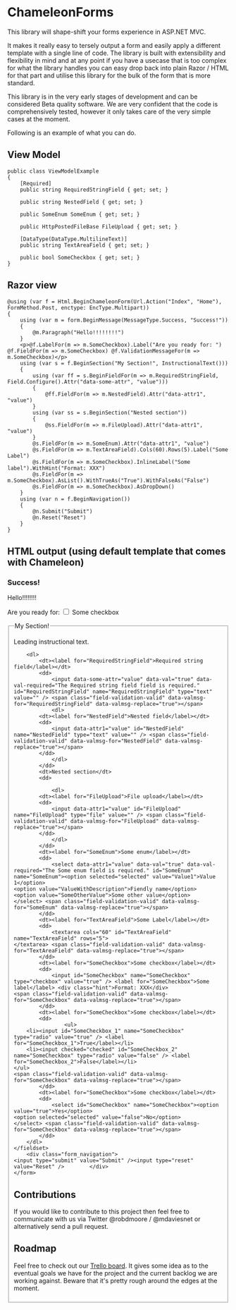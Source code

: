﻿ChameleonForms
==============

This library will shape-shift your forms experience in ASP.NET MVC.

It makes it really easy to tersely output a form and easily apply a different template with a single line of code. The library is built with extensibility and flexibility in mind and at any point if you have a usecase that is too complex for what the library handles you can easy drop back into plain Razor / HTML for that part and utilise this library for the bulk of the form that is more standard.

This library is in the very early stages of development and can be considered Beta quality software. We are very confident that the code is comprehensively tested, however it only takes care of the very simple cases at the moment.

Following is an example of what you can do.

View Model
----------

    public class ViewModelExample
    {
        [Required]
        public string RequiredStringField { get; set; }

        public string NestedField { get; set; }

        public SomeEnum SomeEnum { get; set; }

        public HttpPostedFileBase FileUpload { get; set; }
		
        [DataType(DataType.MultilineText)]
        public string TextAreaField { get; set; }

        public bool SomeCheckbox { get; set; }
    }

Razor view
----------

	@using (var f = Html.BeginChameleonForm(Url.Action("Index", "Home"), FormMethod.Post, enctype: EncType.Multipart))
	{
		using (var m = form.BeginMessage(MessageType.Success, "Success!"))
		{
			@m.Paragraph("Hello!!!!!!!!")
		}
		<p>@f.LabelFor(m => m.SomeCheckbox).Label("Are you ready for: ") @f.FieldFor(m => m.SomeCheckbox) @f.ValidationMessageFor(m => m.SomeCheckbox)</p>
		using (var s = f.BeginSection("My Section!", InstructionalText()))
		{
			using (var ff = s.BeginFieldFor(m => m.RequiredStringField, Field.Configure().Attr("data-some-attr", "value")))
			{
				@ff.FieldFor(m => m.NestedField).Attr("data-attr1", "value")
			}
			using (var ss = s.BeginSection("Nested section"))
			{
				@ss.FieldFor(m => m.FileUpload).Attr("data-attr1", "value")
			}
			@s.FieldFor(m => m.SomeEnum).Attr("data-attr1", "value")
			@s.FieldFor(m => m.TextAreaField).Cols(60).Rows(5).Label("Some Label")
			@s.FieldFor(m => m.SomeCheckbox).InlineLabel("Some label").WithHint("Format: XXX")
			@s.FieldFor(m => m.SomeCheckbox).AsList().WithTrueAs("True").WithFalseAs("False")
			@s.FieldFor(m => m.SomeCheckbox).AsDropDown()
		}
		using (var n = f.BeginNavigation())
		{
			@n.Submit("Submit")
			@n.Reset("Reset")
		}
	}

HTML output (using default template that comes with Chameleon)
------------------------------------

<form action="/" enctype="multipart/form-data" method="post">
	<div class="success_message">
        <h3>Success!</h3>
          <div class="message">
	<p>Hello!!!!!!!!</p>
          </div>
    </div>
	<p><label for="SomeCheckbox">Are you ready for: </label> <input data-val="true" data-val-required="The Some checkbox field is required." id="SomeCheckbox" name="SomeCheckbox" type="checkbox" value="true" /> <label for="SomeCheckbox">Some checkbox</label> <span class="field-validation-valid" data-valmsg-for="SomeCheckbox" data-valmsg-replace="true"></span></p>
    <fieldset>
        <legend>My Section!</legend>
            <p>Leading instructional text.</p>

        <dl>
            <dt><label for="RequiredStringField">Required string field</label></dt>
            <dd>
                <input data-some-attr="value" data-val="true" data-val-required="The Required string field field is required." id="RequiredStringField" name="RequiredStringField" type="text" value="" /> <span class="field-validation-valid" data-valmsg-for="RequiredStringField" data-valmsg-replace="true"></span>
                <dl>
            <dt><label for="NestedField">Nested field</label></dt>
            <dd>
                <input data-attr1="value" id="NestedField" name="NestedField" type="text" value="" /> <span class="field-validation-valid" data-valmsg-for="NestedField" data-valmsg-replace="true"></span>
            </dd>
                </dl>
            </dd>
            <dt>Nested section</dt>
            <dd>
                
                <dl>
            <dt><label for="FileUpload">File upload</label></dt>
            <dd>
                <input data-attr1="value" id="FileUpload" name="FileUpload" type="file" value="" /> <span class="field-validation-valid" data-valmsg-for="FileUpload" data-valmsg-replace="true"></span>
            </dd>
                </dl>
            </dd>
            <dt><label for="SomeEnum">Some enum</label></dt>
            <dd>
                <select data-attr1="value" data-val="true" data-val-required="The Some enum field is required." id="SomeEnum" name="SomeEnum"><option selected="selected" value="Value1">Value 1</option>
	<option value="ValueWithDescription">Fiendly name</option>
	<option value="SomeOtherValue">Some other value</option>
	</select> <span class="field-validation-valid" data-valmsg-for="SomeEnum" data-valmsg-replace="true"></span>
            </dd>
            <dt><label for="TextAreaField">Some Label</label></dt>
            <dd>
                <textarea cols="60" id="TextAreaField" name="TextAreaField" rows="5">
	</textarea> <span class="field-validation-valid" data-valmsg-for="TextAreaField" data-valmsg-replace="true"></span>
            </dd>
            <dt><label for="SomeCheckbox">Some checkbox</label></dt>
            <dd>
                <input id="SomeCheckbox" name="SomeCheckbox" type="checkbox" value="true" /> <label for="SomeCheckbox">Some label</label> <div class="hint">Format: XXX</div>
    <span class="field-validation-valid" data-valmsg-for="SomeCheckbox" data-valmsg-replace="true"></span>
            </dd>
            <dt><label for="SomeCheckbox">Some checkbox</label></dt>
            <dd>
                    <ul>
        <li><input id="SomeCheckbox_1" name="SomeCheckbox" type="radio" value="true" /> <label for="SomeCheckbox_1">True</label></li>
        <li><input checked="checked" id="SomeCheckbox_2" name="SomeCheckbox" type="radio" value="false" /> <label for="SomeCheckbox_2">False</label></li>
    </ul>
    <span class="field-validation-valid" data-valmsg-for="SomeCheckbox" data-valmsg-replace="true"></span>
            </dd>
            <dt><label for="SomeCheckbox">Some checkbox</label></dt>
            <dd>
                <select id="SomeCheckbox" name="SomeCheckbox"><option value="true">Yes</option>
    <option selected="selected" value="false">No</option>
    </select> <span class="field-validation-valid" data-valmsg-for="SomeCheckbox" data-valmsg-replace="true"></span>
            </dd>
        </dl>
    </fieldset>
        <div class="form_navigation">
    <input type="submit" value="Submit" /><input type="reset" value="Reset" />        </div>
    </form>

Contributions
-------------

If you would like to contribute to this project then feel free to communicate with us via Twitter @robdmoore / @mdaviesnet or alternatively send a pull request.

Roadmap
-------

Feel free to check out our [Trello board](https://trello.com/board/chameleonforms/504df3392ad570121c36c3f7). It gives some idea as to the eventual goals we have for the project and the current backlog we are working against. Beware that it's pretty rough around the edges at the moment.
